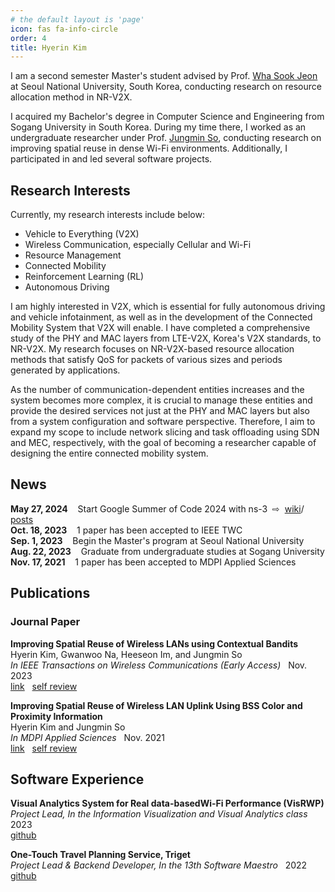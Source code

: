 ```yaml
---
# the default layout is 'page'
icon: fas fa-info-circle
order: 4
title: Hyerin Kim
---
```


<!-- > Add Markdown syntax content to file `_tabs/about.md`{: .filepath } and it will show up on this page.
{: .prompt-tip } -->

<!-- **Currently Working on** | Mobile Computing & Communication Lab. in Seoul National University -->


I am a second semester Master's student advised by Prof. [Wha Sook Jeon] at Seoul National University, South Korea, conducting research on resource allocation method in NR-V2X.  

I acquired my Bachelor's degree in Computer Science and Engineering from Sogang University in South Korea. During my time there, I worked as an undergraduate researcher under Prof. [Jungmin So], conducting research on improving spatial reuse in dense Wi-Fi environments. Additionally, I participated in and led several software projects.

## Research Interests

Currently, my research interests include below:
* Vehicle to Everything (V2X)
* Wireless Communication, especially Cellular and Wi-Fi
* Resource Management
* Connected Mobility
* Reinforcement Learning (RL)
* Autonomous Driving

I am highly interested in V2X, which is essential for fully autonomous driving and vehicle infotainment, as well as in the development of the Connected Mobility System that V2X will enable. I have completed a comprehensive study of the PHY and MAC layers from LTE-V2X, Korea's V2X standards, to NR-V2X. My research focuses on NR-V2X-based resource allocation methods that satisfy QoS for packets of various sizes and periods generated by applications.

As the number of communication-dependent entities increases and the system becomes more complex, it is crucial to manage these entities and provide the desired services not just at the PHY and MAC layers but also from a system configuration and software perspective. Therefore, I aim to expand my scope to include network slicing and task offloading using SDN and MEC, respectively, with the goal of becoming a researcher capable of designing the entire connected mobility system.

<!-- 완전 자율주행 및 차량 인포테인먼트에 필수적인 V2X에 가장 큰 관심을 갖고 있고, V2X가 만들어갈 Connected Mobility System 구성에도 관심이 많다. 현재 한국의 V2X 표준인 LTE-V2X부터 시작해 NR-V2X까지 PHY, MAC layer의 동작에 대한 전반적인 공부를 마친 상태이고 application이 발생시키는 다양한 크기, 다양한 주기를 가진 패킷들이 QoS를 만족하는 NR-V2X 기반의 resource allocation 방법을 연구하고자 한다. 

통신을 필요로 하는 주체들이 많아지고 복잡해지면서 단순히 PHY, MAC layer에만 중점을 둔 것이 아니라 시스템 구성과 소프트웨어 측면에서 이들을 관리하고 원하는 서비스를 제공하는 것이 매우 중요해졌다고 생각한다. 따라서 SDN이나 MEC를 이용한 network slicing과 task offloading으로 내 scope를 넓히고 connected mobility system 전체를 구성할 수 있는 연구자가 목표이다. -->

## News

**May 27, 2024** &nbsp;&nbsp; Start Google Summer of Code 2024 with ns-3 &nbsp;⇨&nbsp; [wiki](https://www.nsnam.org/wiki/GSOC2024RLUsability5G)/ [posts](https://mye280c37.github.io/categories/gsoc-2024/)  
**Oct. 18, 2023** &nbsp;&nbsp; 1 paper has been accepted to IEEE TWC  
**Sep. 1, 2023** &nbsp;&nbsp; Begin the Master's program at Seoul National University  
**Aug. 22, 2023** &nbsp;&nbsp; Graduate from undergraduate studies at Sogang University  
**Nov. 17, 2021** &nbsp;&nbsp; 1 paper has been accepted to MDPI Applied Sciences


## Publications

### Journal Paper

**Improving Spatial Reuse of Wireless LANs using Contextual Bandits**   
Hyerin Kim, Gwanwoo Na, Heeseon Im, and Jungmin So  
*In IEEE Transactions on Wireless Communications (Early Access)* &nbsp; Nov. 2023  
[link](https://ieeexplore.ieee.org/document/10309995) &nbsp; 
[self review](https://mye280c37.github.io/posts/paper-review-02/)  

**Improving Spatial Reuse of Wireless LAN Uplink Using BSS Color and Proximity Information**  
Hyerin Kim and Jungmin So  
*In MDPI Applied Sciences* &nbsp; Nov. 2021  
[link](https://www.mdpi.com/2076-3417/11/22/11074) &nbsp; 
[self review](https://mye280c37.github.io/posts/paper-review-01/)  

## Software Experience

**Visual Analytics System for Real data-basedWi-Fi Performance (VisRWP)**  
*Project Lead, In the Information Visualization and Visual Analytics class* &nbsp; 2023  
[github](https://github.com/InfoVis-13/VisRPW)

**One-Touch Travel Planning Service, Triget**  
*Project Lead & Backend Developer, In the 13th Software Maestro* &nbsp; 2022  
[github](https://github.com/mye280c37/triget-springboot)

[Wha Sook Jeon]: https://cse.snu.ac.kr/en/people/faculty/57
[Jungmin So]: https://cs.sogang.ac.kr/cs/cs02_1_12.html